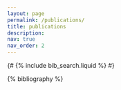```yaml
---
layout: page
permalink: /publications/
title: publications
description: 
nav: true
nav_order: 2
---
```


<!-- _pages/publications.md -->

<!-- Bibsearch Feature -->

{# {% include bib_search.liquid %} #}

<div class="publications">

{% bibliography %}

</div>

